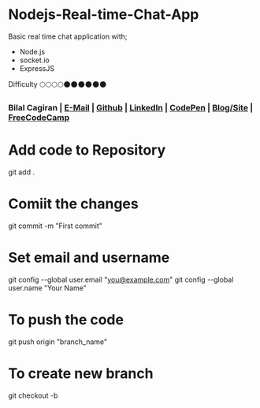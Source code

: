 # Nodejs-Real-time-Chat-App
Basic real time chat application with;
* Node.js 
* socket.io
* ExpressJS

Difficulty :full_moon::full_moon::full_moon::full_moon::new_moon::new_moon::new_moon::new_moon::new_moon::new_moon:

### Bilal Cagiran  | [E-Mail](mailto:bcagiran@hotmail.com) | [Github](https://github.com/extwiii/) | [LinkedIn](https://linkedin.com/in/bilalcagiran) | [CodePen](http://codepen.io/extwiii/) | [Blog/Site](http://bilalcagiran.com) | [FreeCodeCamp](https://www.freecodecamp.com/extwiii) 


# Add code to Repository
git add .

# Comiit the changes
git commit -m "First commit"

# Set email and username
git config --global user.email "you@example.com"
  git config --global user.name "Your Name"

# To push the code
git push origin "branch_name"

# To create new branch
git checkout -b
